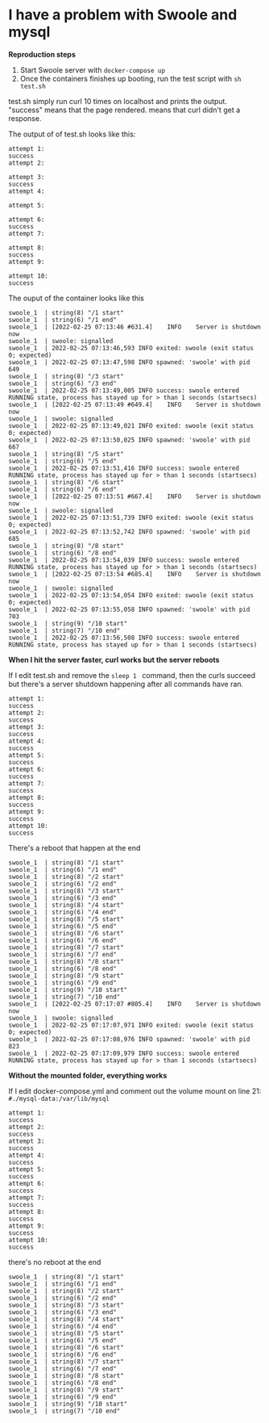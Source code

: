 # I have a problem with Swoole and mysql

**Reproduction steps**

1. Start Swoole server with `docker-compose up` 
2. Once the containers finishes up booting, run the test script with `sh test.sh` 

test.sh simply run curl 10 times on localhost and prints the output. "success" means that the page rendered. <empty> means that curl didn't get a response. 

The output of of test.sh looks like this: 
```
attempt 1:
success
attempt 2:

attempt 3:
success
attempt 4:

attempt 5:

attempt 6:
success
attempt 7:

attempt 8:
success
attempt 9:

attempt 10:
success
```

The ouput of the container looks like this
```
swoole_1  | string(8) "/1 start"
swoole_1  | string(6) "/1 end"
swoole_1  | [2022-02-25 07:13:46 #631.4]	INFO	Server is shutdown now
swoole_1  | swoole: signalled
swoole_1  | 2022-02-25 07:13:46,593 INFO exited: swoole (exit status 0; expected)
swoole_1  | 2022-02-25 07:13:47,598 INFO spawned: 'swoole' with pid 649
swoole_1  | string(8) "/3 start"
swoole_1  | string(6) "/3 end"
swoole_1  | 2022-02-25 07:13:49,005 INFO success: swoole entered RUNNING state, process has stayed up for > than 1 seconds (startsecs)
swoole_1  | [2022-02-25 07:13:49 #649.4]	INFO	Server is shutdown now
swoole_1  | swoole: signalled
swoole_1  | 2022-02-25 07:13:49,021 INFO exited: swoole (exit status 0; expected)
swoole_1  | 2022-02-25 07:13:50,025 INFO spawned: 'swoole' with pid 667
swoole_1  | string(8) "/5 start"
swoole_1  | string(6) "/5 end"
swoole_1  | 2022-02-25 07:13:51,416 INFO success: swoole entered RUNNING state, process has stayed up for > than 1 seconds (startsecs)
swoole_1  | string(8) "/6 start"
swoole_1  | string(6) "/6 end"
swoole_1  | [2022-02-25 07:13:51 #667.4]	INFO	Server is shutdown now
swoole_1  | swoole: signalled
swoole_1  | 2022-02-25 07:13:51,739 INFO exited: swoole (exit status 0; expected)
swoole_1  | 2022-02-25 07:13:52,742 INFO spawned: 'swoole' with pid 685
swoole_1  | string(8) "/8 start"
swoole_1  | string(6) "/8 end"
swoole_1  | 2022-02-25 07:13:54,039 INFO success: swoole entered RUNNING state, process has stayed up for > than 1 seconds (startsecs)
swoole_1  | [2022-02-25 07:13:54 #685.4]	INFO	Server is shutdown now
swoole_1  | swoole: signalled
swoole_1  | 2022-02-25 07:13:54,054 INFO exited: swoole (exit status 0; expected)
swoole_1  | 2022-02-25 07:13:55,058 INFO spawned: 'swoole' with pid 703
swoole_1  | string(9) "/10 start"
swoole_1  | string(7) "/10 end"
swoole_1  | 2022-02-25 07:13:56,508 INFO success: swoole entered RUNNING state, process has stayed up for > than 1 seconds (startsecs)
```

**When I hit the server faster, curl works but the server reboots**

If I edit test.sh and remove the `sleep 1 ` command, then the curls succeed but there's a server shutdown happening after all commands have ran.

```
attempt 1:
success
attempt 2:
success
attempt 3:
success
attempt 4:
success
attempt 5:
success
attempt 6:
success
attempt 7:
success
attempt 8:
success
attempt 9:
success
attempt 10:
success
```

There's a reboot that happen at the end
```
swoole_1  | string(8) "/1 start"
swoole_1  | string(6) "/1 end"
swoole_1  | string(8) "/2 start"
swoole_1  | string(6) "/2 end"
swoole_1  | string(8) "/3 start"
swoole_1  | string(6) "/3 end"
swoole_1  | string(8) "/4 start"
swoole_1  | string(6) "/4 end"
swoole_1  | string(8) "/5 start"
swoole_1  | string(6) "/5 end"
swoole_1  | string(8) "/6 start"
swoole_1  | string(6) "/6 end"
swoole_1  | string(8) "/7 start"
swoole_1  | string(6) "/7 end"
swoole_1  | string(8) "/8 start"
swoole_1  | string(6) "/8 end"
swoole_1  | string(8) "/9 start"
swoole_1  | string(6) "/9 end"
swoole_1  | string(9) "/10 start"
swoole_1  | string(7) "/10 end"
swoole_1  | [2022-02-25 07:17:07 #805.4]	INFO	Server is shutdown now
swoole_1  | swoole: signalled
swoole_1  | 2022-02-25 07:17:07,971 INFO exited: swoole (exit status 0; expected)
swoole_1  | 2022-02-25 07:17:08,976 INFO spawned: 'swoole' with pid 823
swoole_1  | 2022-02-25 07:17:09,979 INFO success: swoole entered RUNNING state, process has stayed up for > than 1 seconds (startsecs)
```

**Without the mounted folder, everything works**

If I edit docker-compose.yml and comment out the volume mount on line 21: `#./mysql-data:/var/lib/mysql` 

```
attempt 1:
success
attempt 2:
success
attempt 3:
success
attempt 4:
success
attempt 5:
success
attempt 6:
success
attempt 7:
success
attempt 8:
success
attempt 9:
success
attempt 10:
success
```

there's no reboot at the end
```
swoole_1  | string(8) "/1 start"
swoole_1  | string(6) "/1 end"
swoole_1  | string(8) "/2 start"
swoole_1  | string(6) "/2 end"
swoole_1  | string(8) "/3 start"
swoole_1  | string(6) "/3 end"
swoole_1  | string(8) "/4 start"
swoole_1  | string(6) "/4 end"
swoole_1  | string(8) "/5 start"
swoole_1  | string(6) "/5 end"
swoole_1  | string(8) "/6 start"
swoole_1  | string(6) "/6 end"
swoole_1  | string(8) "/7 start"
swoole_1  | string(6) "/7 end"
swoole_1  | string(8) "/8 start"
swoole_1  | string(6) "/8 end"
swoole_1  | string(8) "/9 start"
swoole_1  | string(6) "/9 end"
swoole_1  | string(9) "/10 start"
swoole_1  | string(7) "/10 end"
```
